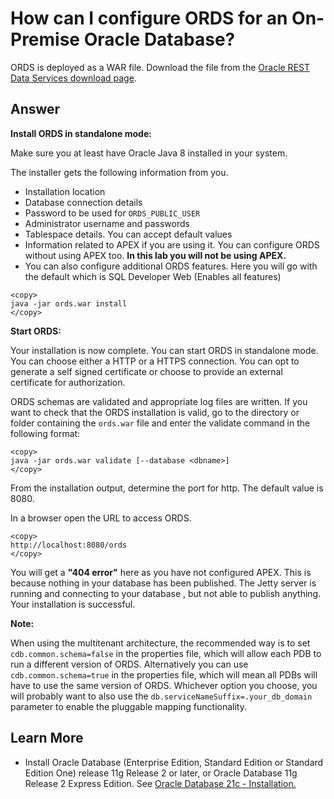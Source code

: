 # How can I configure ORDS for an On-Premise Oracle Database?

ORDS is deployed as a WAR file. Download the file  from the [Oracle REST Data Services download page](https://docs.oracle.com/pls/topic/lookup?ctx=en/database/oracle/oracle-rest-data-services/21.3/aelig&id=OTN_downloads).
## Answer

**Install ORDS in standalone mode:**

Make sure you at least have Oracle Java 8 installed in your system.

The installer gets the following information from you.
* Installation location
* Database connection details
* Password to be used for ```ORDS_PUBLIC_USER```
* Administrator username and passwords
* Tablespace details. You can accept default values
* Information related to APEX if you are using it. You can configure ORDS without using APEX too. **In this lab you will not be using APEX.**
* You can also configure additional ORDS features. Here you will go with the default which is SQL Developer Web  (Enables all features)
```
<copy>
java -jar ords.war install
</copy>
```
**Start ORDS:**

Your installation is now complete. You can start ORDS in standalone mode. You can choose either a HTTP or a  HTTPS connection. You can opt to generate a self signed certificate or choose to provide an external certificate for authorization.

ORDS schemas are validated and appropriate log files are written.
If you want to check that the ORDS installation is valid, go to the directory or folder containing the ```ords.war``` file and enter the validate command in the following format:

```
<copy>
java -jar ords.war validate [--database <dbname>]
</copy>
```

From the installation output, determine the port for http. The default value is 8080.

In a browser open the URL to access ORDS.

```
<copy>
http://localhost:8080/ords
</copy>
```

You will get a **"404 error"** here as you have not configured APEX. This is because nothing in your database has been published. The Jetty server is running and connecting to your database , but not able to publish anything. Your installation is successful.

**Note:**

When using the multitenant architecture, the recommended way is to set ```cdb.common.schema=false``` in the properties file, which will allow each PDB to run a different version of ORDS. Alternatively you can use ```cdb.common.schema=true``` in the properties file, which will mean all PDBs will have to use the same version of ORDS. Whichever option you choose, you will probably want to also use the ```db.serviceNameSuffix=.your_db_domain``` parameter to enable the pluggable mapping functionality.

## Learn More
* Install Oracle Database (Enterprise Edition, Standard Edition or Standard Edition One) release 11g Release 2 or later, or Oracle Database 11g Release 2 Express Edition. See [Oracle Database 21c - Installation.](https://docs.oracle.com/en/database/oracle/oracle-database/21/install-and-upgrade.html)
